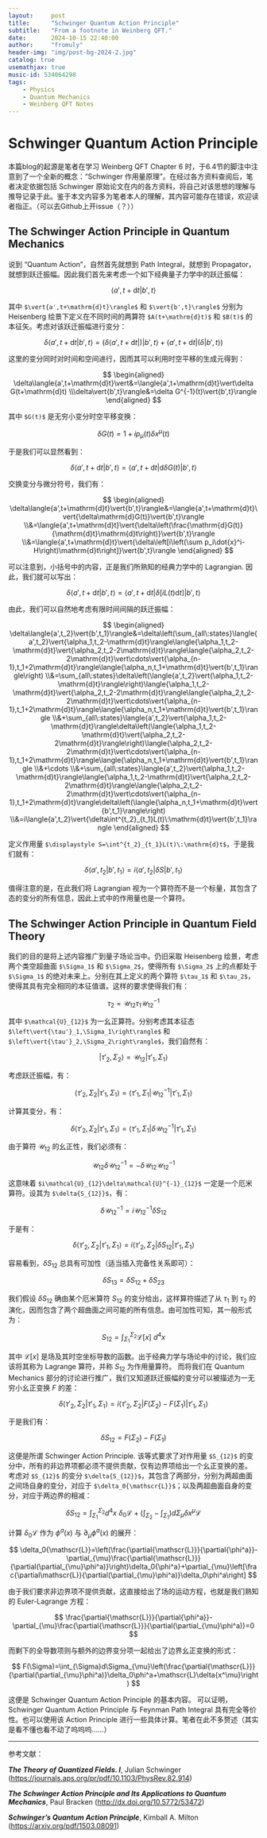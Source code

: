 ```yaml
---
layout:     post
title:      "Schwinger Quantum Action Principle"
subtitle:   "From a footnote in Weinberg QFT."
date:       2024-10-15 22:40:00
author:     "fromuly"
header-img: "img/post-bg-2024-2.jpg"
catalog: true
usemathjax: true
music-id: 534064298
tags:
    - Physics
    - Quantum Mechanics
    - Weinberg QFT Notes
---
```


# Schwinger Quantum Action Principle

本篇blog的起源是笔者在学习 Weinberg QFT Chapter 6 时，于6.4节的脚注中注意到了一个全新的概念：“Schwinger 作用量原理”。在经过各方资料查阅后，笔者决定依据包括 Schwinger 原始论文在内的各方资料，将自己对该思想的理解与推导记录于此。鉴于本文内容多为笔者本人的理解，其内容可能存在错误，欢迎读者指正。（可以去Github上开issue（？））

## The Schwinger Action Principle in Quantum Mechanics

说到 “Quantum Action”，自然首先就想到 Path Integral，就想到 Propagator，就想到跃迁振幅。因此我们首先来考虑一个如下经典量子力学中的跃迁振幅：

$$
    \langle{a',t+\mathrm{d}t}\vert{b',t}\rangle
$$

其中 `$\vert{a',t+\mathrm{d}t}\rangle$` 和 `$\vert{b',t}\rangle$` 分别为 Heisenberg 绘景下定义在不同时间的两算符 `$A(t+\mathrm{d}t)$` 和 `$B(t)$` 的本征矢。考虑对该跃迁振幅进行变分：

$$
    \delta\langle{a',t+\mathrm{d}t}\vert{b',t}\rangle=(\delta\langle{a',t+\mathrm{d}t}\vert)\vert{b',t}\rangle+\langle{a',t+\mathrm{d}t}\vert(\delta\vert{b',t}\rangle)
$$

这里的变分同时对时间和空间进行，因而其可以利用时空平移的生成元得到：

$$
\begin{aligned}
    \delta\langle{a',t+\mathrm{d}t}\vert&=\langle{a',t+\mathrm{d}t}\vert\delta G(t+\mathrm{d}t)
    \\\delta\vert{b',t}\rangle&=\delta G^{-1}(t)\vert{b',t}\rangle
\end{aligned}
$$

其中 `$G(t)$` 是无穷小变分时空平移变换：

$$
    \delta G(t)=1+ip_{\mu}(t)\delta{x^{\mu}(t)}
$$

于是我们可以显然看到：

$$
    \delta\langle{a',t+\mathrm{d}t}\vert{b',t}\rangle=\langle{a',t+\mathrm{d}t}\vert{\mathrm{d}\delta G(t)}\vert{b',t}\rangle
$$

交换变分与微分符号，我们有：

$$
\begin{aligned}
    \delta\langle{a',t+\mathrm{d}t}\vert{b',t}\rangle&=\langle{a',t+\mathrm{d}t}\vert{\delta\mathrm{d}G(t)}\vert{b',t}\rangle
    \\&=\langle{a',t+\mathrm{d}t}\vert{\delta\left(\frac{\mathrm{d}G(t)}{\mathrm{d}t}\mathrm{d}t\right)}\vert{b',t}\rangle
    \\&=\langle{a',t+\mathrm{d}t}\vert{\delta\left[i\left(\sum p_i\dot{x}^i-H\right)\mathrm{d}t\right]}\vert{b',t}\rangle
\end{aligned}
$$

可以注意到，小括号中的内容，正是我们所熟知的经典力学中的 Lagrangian. 因此，我们就可以写出：

$$
    \delta\langle{a',t+\mathrm{d}t}\vert{b',t}\rangle=\langle{a',t+\mathrm{d}t}\vert{\delta\left[iL(t)\mathrm{d}t\right]}\vert{b',t}\rangle
$$

由此，我们可以自然地考虑有限时间间隔的跃迁振幅：

$$
\begin{aligned}
    \delta\langle{a',t_2}\vert{b',t_1}\rangle&=\delta\left(\sum_{all\:states}\langle{a',t_2}\vert{\alpha_1,t_2-\mathrm{d}t}\rangle\langle{\alpha_1,t_2-\mathrm{d}t}\vert{\alpha_2,t_2-2\mathrm{d}t}\rangle\langle{\alpha_2,t_2-2\mathrm{d}t}\vert\cdots\vert{\alpha_{n-1},t_1+2\mathrm{d}t}\rangle\langle{\alpha_n,t_1+\mathrm{d}t}\vert{b',t_1}\rangle\right)
    \\&=\sum_{all\:states}\delta\left(\langle{a',t_2}\vert{\alpha_1,t_2-\mathrm{d}t}\rangle\right)\langle{\alpha_1,t_2-\mathrm{d}t}\vert{\alpha_2,t_2-2\mathrm{d}t}\rangle\langle{\alpha_2,t_2-2\mathrm{d}t}\vert\cdots\vert{\alpha_{n-1},t_1+2\mathrm{d}t}\rangle\langle{\alpha_n,t_1+\mathrm{d}t}\vert{b',t_1}\rangle
    \\&+\sum_{all\:states}\langle{a',t_2}\vert{\alpha_1,t_2-\mathrm{d}t}\rangle\delta\left(\langle{\alpha_1,t_2-\mathrm{d}t}\vert{\alpha_2,t_2-2\mathrm{d}t}\rangle\right)\langle{\alpha_2,t_2-2\mathrm{d}t}\vert\cdots\vert{\alpha_{n-1},t_1+2\mathrm{d}t}\rangle\langle{\alpha_n,t_1+\mathrm{d}t}\vert{b',t_1}\rangle
    \\&+\cdots
    \\&+\sum_{all\:states}\langle{a',t_2}\vert{\alpha_1,t_2-\mathrm{d}t}\rangle\langle{\alpha_1,t_2-\mathrm{d}t}\vert{\alpha_2,t_2-2\mathrm{d}t}\rangle\langle{\alpha_2,t_2-2\mathrm{d}t}\vert\cdots\vert{\alpha_{n-1},t_1+2\mathrm{d}t}\rangle\delta\left(\langle{\alpha_n,t_1+\mathrm{d}t}\vert{b',t_1}\rangle\right)
    \\&=i\langle{a',t_2}\vert{\delta\int^{t_2}_{t_1}L(t)\:\mathrm{d}t}\vert{b',t_1}\rangle
\end{aligned}
$$

定义作用量 `$\displaystyle S=\int^{t_2}_{t_1}L(t)\:\mathrm{d}t$`，于是我们就有：

$$
    \delta\langle{a',t_2}\vert{b',t_1}\rangle=i\langle{a',t_2}\vert{\delta{S}}\vert{b',t_1}\rangle
$$

值得注意的是，在此我们将 Lagrangian 视为一个算符而不是一个标量，其包含了态的变分的所有信息，因此上式中的作用量也是一个算符。

## The Schwinger Action Principle in Quantum Field Theory

我们的目的是将上述内容推广到量子场论当中。仍旧采取 Heisenberg 绘景，考虑两个类空超曲面 `$\Sigma_1$` 和 `$\Sigma_2$`，使得所有 `$\Sigma_2$` 上的点都处于 `$\Sigma_1$` 的绝对未来上。分别在其上定义的两个算符 `$\tau_1$` 和 `$\tau_2$`，使得其具有完全相同的本征值谱。这样的要求使得我们有：

$$
    {\tau_2}=\mathcal{U}_{12}{\tau_1}\mathcal{U}_{12}^{-1}
$$

其中 `$\mathcal{U}_{12}$` 为一幺正算符。分别考虑其本征态 `$\left\vert{\tau'}_1,\Sigma_1\right\rangle$` 和 `$\left\vert{\tau'}_2,\Sigma_2\right\rangle$`，我们自然有：

$$
    \left\vert{{\tau'}_2,\Sigma_2}\right\rangle=\mathcal{U}_{12}\left\vert{{\tau'}_1,\Sigma_1}\right\rangle
$$

考虑跃迁振幅，有：

$$
    \left\langle{{\tau'}_2,\Sigma_2}\right\vert\left.{\tau'}_1,\Sigma_1\right\rangle=\left\langle{{\tau'}_1,\Sigma_1}\right\vert{\mathcal{U}^{-1}_{12}}\left\vert{{\tau'}_1,\Sigma_1}\right\rangle
$$

计算其变分，有：

$$
    \delta\left\langle{{\tau'}_2,\Sigma_2}\right\vert\left.{\tau'}_1,\Sigma_1\right\rangle=\left\langle{{\tau'}_1,\Sigma_1}\right\vert{\delta\mathcal{U}^{-1}_{12}}\left\vert{{\tau'}_1,\Sigma_1}\right\rangle
$$

由于算符 $\mathcal{U}_{12}$ 的幺正性，我们必须有：

$$
    \mathcal{U}_{12}\delta\mathcal{U}^{-1}_{12}=-\delta\mathcal{U}_{12}\mathcal{U}^{-1}_{12}
$$

这意味着 `$i\mathcal{U}_{12}\delta\mathcal{U}^{-1}_{12}$` 一定是一个厄米算符。设其为 `$\delta{S_{12}}$`，有：

$$
    \delta\mathcal{U}^{-1}_{12}=i\mathcal{U}^{-1}_{12}\delta{S_{12}}
$$

于是有：

$$
    \delta\left\langle{{\tau'}_2,\Sigma_2}\right\vert\left.{\tau'}_1,\Sigma_1\right\rangle=i\left\langle{{\tau'}_2,\Sigma_2}\right\vert{\delta{S_{12}}}\left\vert{{\tau'}_1,\Sigma_1}\right\rangle
$$

容易看到，$\delta{S_{12}}$ 总具有可加性（适当插入完备性关系即可）：

$$
    \delta{S_{13}}=\delta{S_{12}}+\delta{S_{23}}
$$

我们假设 $\delta{S_{12}}$ 确由某个厄米算符 $S_{12}$ 的变分给出，这样算符描述了从 $\tau_1$ 到 $\tau_2$ 的演化，因而包含了两个超曲面之间可能的所有信息。由可加性可知，其一般形式为：

$$
    S_{12}=\int^{\Sigma_2}_{\Sigma_1}\mathscr{L}[x]\:d^4x
$$

其中 $\mathscr{L}[x]$ 是场及其时空坐标导数的函数。出于经典力学与场论中的讨论，我们应该将其称为 Lagrange 算符，并称 $S_{12}$ 为作用量算符。
而将我们在 Quantum Mechanics 部分的讨论进行推广，我们又知道跃迁振幅的变分可以被描述为一无穷小幺正变换 $F$ 的差：

$$
    \delta\left\langle{{\tau'}_2,\Sigma_2}\right\vert\left.{\tau'}_1,\Sigma_1\right\rangle=i\left\langle{{\tau'}_2,\Sigma_2}\right\vert{F(\Sigma_2)-F(\Sigma_1)}\left\vert{{\tau'}_1,\Sigma_1}\right\rangle
$$

于是我们有：

$$
    \delta{S_{12}}=F(\Sigma_2)-F(\Sigma_1)
$$

这便是所谓 Schwinger Action Principle. 该等式要求了对作用量 `$S_{12}$` 的变分中，所有的非边界项都必须不提供贡献，仅有边界项给出一个幺正变换的差。
考虑对 `$S_{12}$` 的变分 `$\delta{S_{12}}$`，其包含了两部分，分别为两超曲面之间场自身的变分，对应于 `$\delta_0{\mathscr{L}}$`；以及两超曲面自身的变分，对应于两边界的相减：

$$
    \delta{S_{12}}=\int^{\Sigma_2}_{\Sigma_1}d^4x\:\delta_0{\mathscr{L}}+\left(\int_{\Sigma_2}-\int_{\Sigma_1}\right)d\Sigma_{\mu}\delta{x^{\mu}}\mathscr{L}
$$

计算 $\delta_0{\mathscr{L}}$ 作为 $\phi^a(x)$ 与 $\partial_{\mu}\phi^a(x)$ 的展开：

$$
    \delta_0{\mathscr{L}}=\left(\frac{\partial{\mathscr{L}}}{\partial{\phi^a}}-\partial_{\mu}\frac{\partial{\mathscr{L}}}{\partial(\partial_{\mu}\phi^a)}\right)\delta_0{\phi^a}+\partial_{\mu}\left[\frac{\partial\mathscr{L}}{\partial(\partial_{\mu}\phi^a)}\delta_0\phi^a\right]
$$

由于我们要求非边界项不提供贡献，这直接给出了场的运动方程，也就是我们熟知的 Euler-Lagrange 方程：

$$
    \frac{\partial{\mathscr{L}}}{\partial{\phi^a}}-\partial_{\mu}\frac{\partial{\mathscr{L}}}{\partial(\partial_{\mu}\phi^a)}=0
$$

而剩下的全导数项则与额外的边界变分项一起给出了边界幺正变换的形式：

$$
    F(\Sigma)=\int_{\Sigma}d\Sigma_{\mu}\left(\frac{\partial{\mathscr{L}}}{\partial(\partial_{\mu}\phi^a)}\delta_0\phi^a+\mathscr{L}\delta{x^\mu}\right)
$$

这便是 Schwinger Quantum Action Principle 的基本内容。
可以证明，Schwinger Quantum Action Principle 与 Feynman Path Integral 具有完全等价性。也可以使用该 Action Principle 进行一些具体计算。笔者在此不多赘述（其实是看不懂也看不动了呜呜呜……）

----

参考文献：

***The Theory of Quantized Fields. I***, Julian Schwinger (<https://journals.aps.org/pr/pdf/10.1103/PhysRev.82.914>)

***The Schwinger Action Principle and Its Applications to Quantum Mechanics***, Paul Bracken (<http://dx.doi.org/10.5772/53472>)

***Schwinger’s Quantum Action Principle***, Kimball A. Milton (<https://arxiv.org/pdf/1503.08091>)
